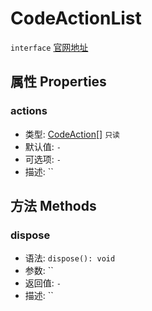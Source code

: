 # CodeActionList
`interface` [官网地址](https://microsoft.github.io/monaco-editor/docs.html#interfaces/languages.CodeActionList.html)
## 属性 Properties
### actions
+ 类型: [CodeAction](CodeAction.md)[] `只读`
+ 默认值: `-`
+ 可选项: `-`
+ 描述: ``
## 方法 Methods
### dispose
+ 语法: `dispose(): void`
+ 参数: ``
+ 返回值: `-`
+ 描述: ``



